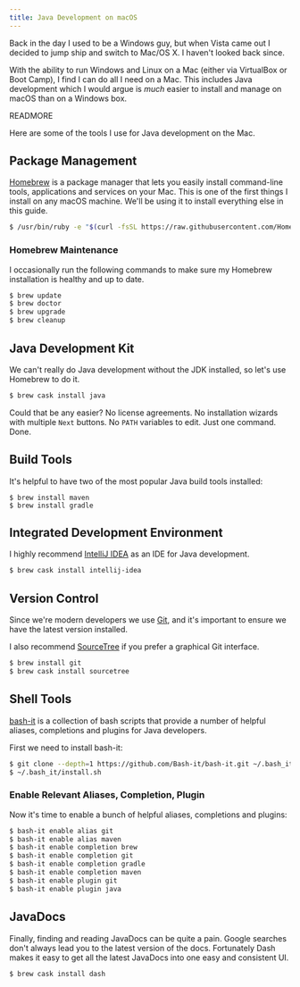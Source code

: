 ```yaml
---
title: Java Development on macOS
---
```


Back in the day I used to be a Windows guy, but when Vista came out I decided to jump ship and switch to Mac/OS X. I haven't looked back since.

With the ability to run Windows and Linux on a Mac (either via VirtualBox or Boot Camp), I find I can do all I need on a Mac.  This includes Java development which I would argue is *much* easier to install and manage on macOS than on a Windows box.

READMORE

Here are some of the tools I use for Java development on the Mac.

## Package Management

[Homebrew](http://brew.sh) is a package manager that lets you easily install command-line tools, applications and services on your Mac. This is one of the first things I install on any macOS machine. We'll be using it to install everything else in this guide.

```bash
$ /usr/bin/ruby -e "$(curl -fsSL https://raw.githubusercontent.com/Homebrew/install/master/install)"
```

### Homebrew Maintenance

I occasionally run the following commands to make sure my Homebrew installation is healthy and up to date.

```bash
$ brew update
$ brew doctor
$ brew upgrade
$ brew cleanup
```

## Java Development Kit

We can't really do Java development without the JDK installed, so let's use Homebrew to do it.

```bash
$ brew cask install java
```

Could that be any easier? No license agreements. No installation wizards with multiple `Next` buttons. No `PATH` variables to edit. Just one command. Done.

## Build Tools

It's helpful to have two of the most popular Java build tools installed:

```
$ brew install maven
$ brew install gradle
```

## Integrated Development Environment

I highly recommend [IntelliJ IDEA](https://www.jetbrains.com/idea/) as an IDE for Java development.

```bash
$ brew cask install intellij-idea
```

## Version Control

Since we're modern developers we use [Git](https://git-scm.com), and it's important to ensure we have the latest version installed.

I also recommend [SourceTree](https://www.sourcetreeapp.com) if you prefer a graphical Git interface.

```bash
$ brew install git
$ brew cask install sourcetree
```

## Shell Tools

[bash-it](https://github.com/Bash-it/bash-it)
 is a collection of bash scripts that provide a number of helpful aliases, completions and plugins for Java developers.

First we need to install bash-it:

```bash
$ git clone --depth=1 https://github.com/Bash-it/bash-it.git ~/.bash_it
$ ~/.bash_it/install.sh
```

### Enable Relevant Aliases, Completion, Plugin

Now it's time to enable a bunch of helpful aliases, completions and plugins:

```bash
$ bash-it enable alias git
$ bash-it enable alias maven
$ bash-it enable completion brew
$ bash-it enable completion git
$ bash-it enable completion gradle
$ bash-it enable completion maven
$ bash-it enable plugin git
$ bash-it enable plugin java
```

## JavaDocs

Finally, finding and reading JavaDocs can be quite a pain. Google searches don't always lead you to the latest version of the docs. Fortunately Dash makes it easy to get all the latest JavaDocs into one easy and consistent UI.

```bash
$ brew cask install dash
```

